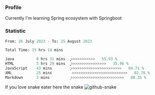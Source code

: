 ### Profile 

Currently I'm learning Spring ecosystem with Springboot

### Statistic
<!--START_SECTION:waka-->

```python
From: 26 July 2023 - To: 25 August 2023

Total Time: 15 hrs 14 mins

Java          8 hrs 31 mins   ͎͎͎͎͎͎͎͎͎͎͎͎͎͎>>>>>>>>>>>   55.93 %
HTML          5 hrs 29 mins   ͎͎͎͎͎͎͎͎͎>>>>>>>>>>>>>>>>   35.96 %
JavaScript    43 mins         ͎͕>>>>>>>>>>>>>>>>>>>>>>>   04.71 %
XML           25 mins         >>>>>>>>>>>>>>>>>>>>>>>>>   02.78 %
Markdown      3 mins          ͙>>>>>>>>>>>>>>>>>>>>>>>>   00.35 %
```

<!--END_SECTION:waka-->

If you love snake eater here the snake 
<picture>
  <source media="(prefers-color-scheme: dark)" srcset="https://github.com/pradana4648/pradana4648/blob/c0566a83ca6ea5f2e46bab00e717c4c82b4b5c4c/github-contribution-grid-snake-dark.svg" />
  <source media="(prefers-color-scheme: light)" srcset="https://github.com/pradana4648/pradana4648/blob/c0566a83ca6ea5f2e46bab00e717c4c82b4b5c4c/github-contribution-grid-snake.svg" />
  <img alt="github-snake" src="https://github.com/pradana4648/pradana4648/blob/c0566a83ca6ea5f2e46bab00e717c4c82b4b5c4c/github-contribution-grid-snake.svg" />
</picture>
